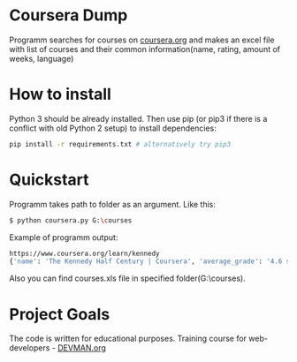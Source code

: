# Coursera Dump

Programm searches for courses on [coursera.org](https://www.coursera.org) and makes an excel file with list of courses and their common information(name, rating, amount of weeks, language)

# How to install

Python 3 should be already installed. Then use pip (or pip3 if there is a conflict with old Python 2 setup) to install dependencies:

```bash
pip install -r requirements.txt # alternatively try pip3
```

# Quickstart

Programm takes path to folder as an argument. Like this:

```bash
$ python coursera.py G:\courses
```

Example of programm output:

```bash
https://www.coursera.org/learn/kennedy
{'name': 'The Kennedy Half Century | Coursera', 'average_grade': '4.6 stars', 'weeks_required': 'English', 'language': 'English', 'start': 'Starts Jan 29'}
```

Also you can find courses.xls file in specified folder(G:\courses\).

# Project Goals

The code is written for educational purposes. Training course for web-developers - [DEVMAN.org](https://devman.org)
